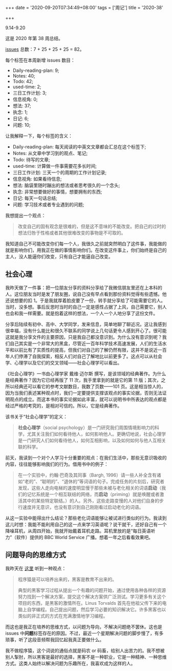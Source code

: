 +++
date = '2020-09-20T07:34:49+08:00'
tags = ['周记']
title = '2020-38'

+++

9.14-9.20

这是 2020 年第 38 周总结。

[issues](https://github.com/Gaotianhe/ideas/issues) 总数：7 + 25 + 25 + 25 = 82。

每个标签在本周新增 issues 数目：

- Daily-reading-plan: 9;
- Notes: 40;
- Todo: 42;
- used-time: 2;
- 三日工作计划: 3;
- 信息视角: 0;
- 想法: 37;
- 执念: 1;
- 日记: 6;
- 问题: 10;

让我解释一下，每个标签的含义：

- Daily-reading-plan: 每天阅读的中英文文章都会汇总在这个标签下;
- Notes: 从文章中学习到的观点、笔记;
- Todo: 待写的文章;
- used-time: 计算做一件事需要花多长时间;
- 三日工作计划: 三天一个的周期的工作计划记录;
- 信息视角: 如果看待信息;
- 想法: 脑袋里随时蹦出的想法或者思考很久的一个念头;
- 执念: 非常想要做好的事情，想要拥有的东西;
- 日记: 每天一句话总结;
- 问题: 学习技术或者专业遇到的问题;

我想提出一个观点：

> 改变自己的固有观念是很难的，但是这不意味的不能改变。把自己的过时的想法归咎于性格或者其他很难改变的事物是不可取的。

我知道自己不可能改变你们每一个人，我很久之前就突然明白了这件事，我能做的就是影响你们，用我正在做的事情影响你们。在改变这件事上，你们始终是自己的主人，没人能逼你们改变，只有自己才能逼自己改变。

## 社会心理

我昨天做了一件事：把一位朋友分享的资料分享给了我微信朋友里还在上本科的人。这位朋友当时是发了朋友圈，说自己没有早点看到那份资料觉得有些遗憾。他还说想要的扣 1。于是我就厚着脸皮要了一份，转手就分享给了可能需要它的人。当时，没多想。事后反思时当时的自己一定是感性占据了上风，自己需要它，别人也会和我一样需要。就是抱着这样的想法，一个人一个人地分享了这份文件。

分享后陆续有初中、高中、大学同学，发来信息，简单地聊了聊近况。这让我感到很幸福，没有什么能比和很久不联系的同学说上几句话更令人感到开心了。很可能这就是我分享文件的主要原因，只是我自己都没意识到。为什么没有意识到呢？我们自己其实是一个非常大的黑盒，尽管近一百年科学技术高速发展，人们的生活水平和以前比有了实质性的提高，但我们对自己的了解仍然有限，这并不是说近一百年人们停滞了自我探索，相反人们对自己了解地比以前更多了。这点可以从社会学、心理学以及它们的交叉领域——社会心理学可以看出。

《社会心理学》一书由心理学家 戴维·迈尔斯 撰写，是该领域的经典著作。为什么是经典著作？因为它已经再版了 11 次，我手里拿到的就是它的第 11 版；其次，之所以经典还可以看它的参考文献数目，我数了页数——101 页。这是相当惊人的，因为当我们表述某种观点时，我们一定要提供支撑该观点的事实论据，否则无法证明观点的成立。而这本书的事实论据如此丰富，就可以说明书中所表达的观点都是经过严格的考究的，是相对可信的。所以，它是经典著作。

该书关于“社会心理学”的定义：

> **社会心理学**（social psychology）是一门研究我们周围情境影响力的科学，尤其关注我们如何看待他人，如何影响他人。更确切地说，社会心理学是一门研究人们如何看待他人，如何互相影响，以及如何如何与他人互相关联的科学。

前天，我读到一个对个人学习十分重要的观点：在我们生活中，那些无意识吸收的内容，往往能够影响我们的行为。借用书中的例子：

> 在一个实验中，约翰·巴奇及其同事（Bargh, 1996）请一些人补全含有诸如“老的”、“聪明的”、“退休的”等词语的句子。完成任务的片刻后，研究者发现，这些人走向电梯的速度明显慢于那些未被与老化相关的词语**启动**（我们的记忆系统是一个相互联结的网络，而**启动**（priming）就是唤醒或者激活其中的某些特定联结。）的人。另外，这些走路变慢的人对他们自身的步行速度并无意识，也没有意识到自己刚刚看过启动老化的词语。

从这一实验中能得出什么结论？那些老化词语能够让被试进行类似的行为。我读到这儿时想：我能不能利用自己的这一点来学习英语呢？说干就干，还好自己有一个降噪耳机，从周四开始，我就开始戴着耳机走路。耳机里放的是“每日英语听力”（软件）提供的 BBC World Service 广播。想着一年之后看看效果吧。

## 问题导向的思维方式

我昨天在 [这里](http://101.zoomquiet.top/fm/200731Tao4OSS-3-hacker101.mp3) 听到一种观点：

> 程序猿是可以培养出来的，黑客是教育不出来的。
>
> 典型的黑客学习过程从提出一个有趣的问题开始，通过使用各种各样的资源努力找到一个解决方案，提交这个解决方案供广泛测试。学习更多有关这个项目的东西，是黑客的激情所在。Linus Torvalds 首先在他祖父传下来的电脑上自学编程。自己提出问题，然后学习必要的知识解决它。许多黑客也以类似的非正式的方式在充满激情地学习编程。

而这也是我正在培养的思维方式，以问题为导向，不解决问题绝不罢休。这也是 issues 中**问题**标签存在的原因。不过，最近一个星期解决问题的脚步慢了，有多琐事，听了这段音频帮我回忆起我真正要做什么。

我不做程序猿，这个词说的通俗点就是码农 or 码畜，给别人出苦力的。我不想被别人掣肘，所以黑客是最好的选择，黑客不是一种职业，它是一种精神、一种思维方式。这类人始终以解决问题为乐趣所在，我喜欢成为这样的人。
